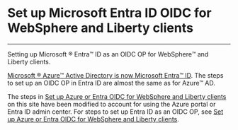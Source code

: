 # Set up Microsoft Entra ID OIDC for WebSphere and Liberty clients
---

Setting up Microsoft ®️ Entra™️ ID as an OIDC OP for WebSphere™️ and Liberty clients.

[Microsoft :registered: Azure:tm: Active Directory is now Microsoft Entra:tm: ID](https://www.microsoft.com/en-us/security/business/identity-access/microsoft-entra-id).  The steps to set up an OIDC OP in Entra ID are almost the same as for Azure™️ AD.  

The steps in [Set up Azure or Entra OIDC for WebSphere and Liberty clients](https://github.com/WASdev/azure.sso.setup/blob/main/azureOidc.md) on this site have been modified to account for using the Azure portal or Entra ID admin center.  For steps to set up Entra ID as an OIDC OP, see [Set up Azure or Entra OIDC for WebSphere and Liberty clients](https://github.com/WASdev/azure.sso.setup/blob/main/azureOidc.md). 

